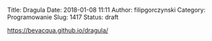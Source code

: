Title: Dragula
Date: 2018-01-08 11:11
Author: filipgorczynski
Category: Programowanie
Slug: 1417
Status: draft

https://bevacqua.github.io/dragula/
